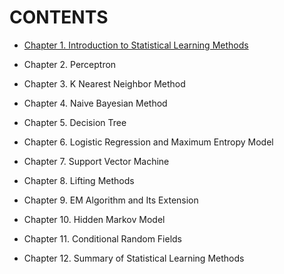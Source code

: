 # CONTENTS

  - [Chapter 1. Introduction to Statistical Learning Methods](https://github.com/Eurus-Holmes/Statistical_Learning_Method/blob/master/Notes/Introduction-to-Statistical-Learning-Methods.md)

  - Chapter 2. Perceptron

  - Chapter 3. K Nearest Neighbor Method

  - Chapter 4. Naive Bayesian Method

  - Chapter 5. Decision Tree

  - Chapter 6. Logistic Regression and Maximum Entropy Model

  - Chapter 7. Support Vector Machine

  - Chapter 8. Lifting Methods

  - Chapter 9. EM Algorithm and Its Extension

  - Chapter 10. Hidden Markov Model

  - Chapter 11. Conditional Random Fields

  - Chapter 12. Summary of Statistical Learning Methods
